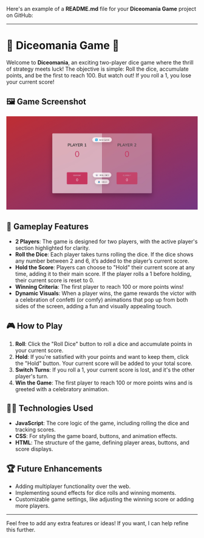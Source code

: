 Here's an example of a **README.md** file for your **Diceomania Game** project on GitHub:

---

# 🎲 Diceomania Game 🎲

Welcome to **Diceomania**, an exciting two-player dice game where the thrill of strategy meets luck! The objective is simple: Roll the dice, accumulate points, and be the first to reach 100. But watch out! If you roll a 1, you lose your current score!

## 🖼️ Game Screenshot

![Diceomania Game](./diceomania.jpg)

## 🚀 Gameplay Features

- **2 Players**: The game is designed for two players, with the active player's section highlighted for clarity.
- **Roll the Dice**: Each player takes turns rolling the dice. If the dice shows any number between 2 and 6, it’s added to the player’s current score.
- **Hold the Score**: Players can choose to "Hold" their current score at any time, adding it to their main score. If the player rolls a 1 before holding, their current score is reset to 0.
- **Winning Criteria**: The first player to reach 100 or more points wins!
- **Dynamic Visuals**: When a player wins, the game rewards the victor with a celebration of confetti (or comfy) animations that pop up from both sides of the screen, adding a fun and visually appealing touch.

## 🎮 How to Play

1. **Roll**: Click the "Roll Dice" button to roll a dice and accumulate points in your current score.
2. **Hold**: If you're satisfied with your points and want to keep them, click the "Hold" button. Your current score will be added to your total score.
3. **Switch Turns**: If you roll a 1, your current score is lost, and it's the other player's turn.
4. **Win the Game**: The first player to reach 100 or more points wins and is greeted with a celebratory animation.

## 👨‍💻 Technologies Used

- **JavaScript**: The core logic of the game, including rolling the dice and tracking scores.
- **CSS**: For styling the game board, buttons, and animation effects.
- **HTML**: The structure of the game, defining player areas, buttons, and score displays.

## 🏆 Future Enhancements

- Adding multiplayer functionality over the web.
- Implementing sound effects for dice rolls and winning moments.
- Customizable game settings, like adjusting the winning score or adding more players.

---

Feel free to add any extra features or ideas! If you want, I can help refine this further.
